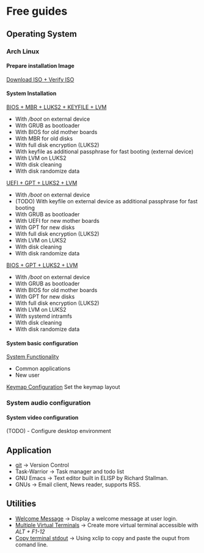 # Free guides
## Operating System
### Arch Linux
#### Prepare installation Image
[Download ISO + Verify ISO](doc/en/operating_system/arch_linux/installation/prepare_image.md)  

#### System Installation
[BIOS + MBR + LUKS2 + KEYFILE + LVM](doc/en/operating_system/arch_linux/installation/bios-mbr-luks2-lvm.md)  

+ With */boot* on external device
+ With GRUB as bootloader
+ With BIOS for old mother boards
+ With MBR for old disks
+ With full disk encryption (LUKS2)
+ With keyfile as additional passphrase for fast booting (external device)
+ With LVM on LUKS2
+ With disk cleaning
+ With disk randomize data


[UEFI + GPT + LUKS2 + LVM](doc/en/operating_system/arch_linux/installation/uefi-gpt-luks2-lvm.md)  

+ With */boot* on external device
+ (TODO) With keyfile on external device as additional passphrase for fast booting
+ With GRUB as bootloader
+ With UEFI for new mother boards
+ With GPT for new disks
+ With full disk encryption (LUKS2)
+ With LVM on LUKS2
+ With disk cleaning
+ With disk randomize data


[BIOS + GPT + LUKS2 + LVM](doc/en/operating_system/arch_linux/installation/todo_bios-gpt-luks2-lvm-systemd.md)  

+ With */boot* on external device
+ With GRUB as bootloader
+ With BIOS for old mother boards
+ With GPT for new disks
+ With full disk encryption (LUKS2)
+ With LVM on LUKS2
+ With systemd intramfs
+ With disk cleaning
+ With disk randomize data

#### System basic configuration

[System Functionality](doc/en/operating_system/arch_linux/installation/post_installation.md)  

+ Common applications
+ New user


[Keymap Configuration](/doc/en/operating_system/arch_install/keymap_configuration.md) Set the keymap layout  

### System audio configuration
#### System video configuration

(TODO) - Configure desktop environment

## Application
* [git](/doc/en/application/git.md) → Version Control  
* Task-Warrior → Task manager and todo list
* GNU Emacs → Text editor built in ELISP by Richard Stallman.  
* GNUs → Email client, News reader, supports RSS.  

## Utilities
* [Welcome Message](/doc/en/utilities/welcome_message.md) → Display a welcome message at user login.  
* [Multiple Virtual Terminals](/doc/en/utilities/multi_virtual_consoles.md) → Create more virtual terminal accessible with *ALT + F1-12*  
* [Copy terminal stdout](/doc/en/utilities/clipboard.md) → Using xclip to copy and paste the ouput from comand line.  
